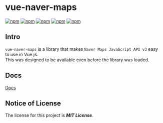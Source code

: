 # vue-naver-maps
[![npm](https://img.shields.io/npm/v/vue-naver-maps.svg?style=flat-square)](https://www.npmjs.com/package/vue-naver-maps)
[![npm](https://img.shields.io/npm/dt/vue-naver-maps.svg?style=flat-square)](https://www.npmjs.com/package/vue-naver-maps)
[![npm](https://img.shields.io/npm/l/vue-naver-maps.svg?registry_uri=https%3A%2F%2Fregistry.npmjs.com&style=flat-square)](https://opensource.org/licenses/MIT)
[![npm](https://img.shields.io/badge/Docs-English-green.svg?style=flat-square)](https://shin-jaeheon.github.io/vue-naver-maps/en/)
[![npm](https://img.shields.io/badge/문서-한국어-blue.svg?style=flat-square)](https://shin-jaeheon.github.io/vue-naver-maps/)

## Intro
`vue-naver-maps` is a library that makes `Naver Maps JavaScript API v3` easy to use in Vue.js. <br>
This was designed to be available even before the library was loaded.

## Docs
[Docs](https://shin-jaeheon.github.io/vue-naver-maps)

## Notice of License
The license for this project is ***MIT License***.
